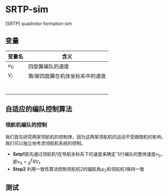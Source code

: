 # SRTP-sim
[SRTP] quadrotor formation sim

## 变量

| 变量名 | 含义                              |
| ------ | --------------------------------- |
| $v_0$  | 四旋翼编队的速度                  |
| $V_i$  | 第$i$架四旋翼在机体坐标系中的速度 |
|        |                                   |
|        |                                   |
|        |                                   |
|        |                                   |
|        |                                   |
|        |                                   |
|        |                                   |



## 自适应的编队控制算法

### 领航机编队的控制

我们首先研究两架领航机的控制律，因为这两架领航机的运动不受跟随机的影响，我们可以独立地考虑领航机系统的控制。

- **Setp1**首先通过领航机1在导航坐标系下的速度来确定飞行编队的整体速度$v_0$，即$v_0 = {^E_B}RV_1$
- **Step2**     利用一致性算法控制领航机2的偏航角$\psi_2$和领航机1保持一致

## 测试
